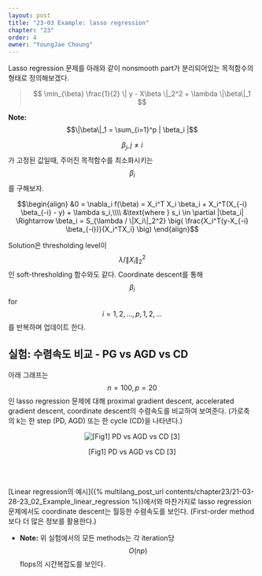 ```yaml
---
layout: post
title: "23-03 Example: lasso regression"
chapter: "23"
order: 4
owner: "YoungJae Choung"
---
```



Lasso regression 문제를 아래와 같이 nonsmooth part가 분리되어있는 목적함수의 형태로 정의해보겠다.

> $$
> \min_{\beta} \frac{1}{2} \| y - X\beta \|_2^2 + \lambda \|\beta\|_1
> $$

**Note:**
$$\|\beta\|_1 = \sum_{i=1}^p | \beta_i |$$

$$\beta_j, j \neq i$$ 가 고정된 값일때, 주어진 목적함수를 최소화시키는 $$\beta_i$$를 구해보자.

$$\begin{align}
&0 = \nabla_i f(\beta) = X_i^T X_i \beta_i + X_i^T(X_{-i} \beta_{-i} - y) + \lambda s_i,\\\\
&\text{where } s_i \in \partial |\beta_i|
\Rightarrow 
\beta_i = S_{\lambda / \|X_i\|_2^2} \big( \frac{X_i^T(y-X_{-i} \beta_{-i})}{X_i^TX_i} \big)
\end{align}$$

Solution은 thresholding level이 $$\lambda / \|X_i\|_2^2$$인 soft-thresholding 함수와도 같다. Coordinate descent를 통해 $$\beta_i$$ for $$i=1,2,\dots,p,1,2,\dots$$를 반복하며 업데이트 한다.

## 실험: 수렴속도 비교 - PG vs AGD vs CD

아래 그래프는 $$n=100, p=20$$인 lasso regression 문제에 대해 proximal gradient descent, accelerated gradient descent, coordinate descent의 수렴속도를 비교하여 보여준다. (가로축의 k는 한 step (PD, AGD) 또는 한 cycle (CD)을 나타낸다.)

<figure class="image" style="align: center;">
<p align="center">
  <img src="{{ site.baseurl }}/img/chapter_img/chapter23/pd_vs_agd_vs_cd.png" alt="[Fig1] PD vs AGD vs CD [3]">
  <figcaption style="text-align: center;">[Fig1] PD vs AGD vs CD [3]</figcaption>
</p>
</figure>
<br><br>

[Linear regression의 예시]({% multilang_post_url contents/chapter23/21-03-28-23_02_Example_linear_regression %})에서와 마찬가지로 lasso regression 문제에서도 coordinate descent는 월등한 수렴속도를 보인다. (First-order method보다 더 많은 정보를 활용한다.)

* **Note:** 위 실험에서의 모든 methods는 각 iteration당 $$O(np)$$ flops의 시간복잡도를 보인다.
